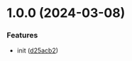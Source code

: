 # 1.0.0 (2024-03-08)


### Features

* init ([d25acb2](https://github.com/bent10/stopmarkdown/commit/d25acb249872d565ac1b3b41220ebb3a5c585d8e))
